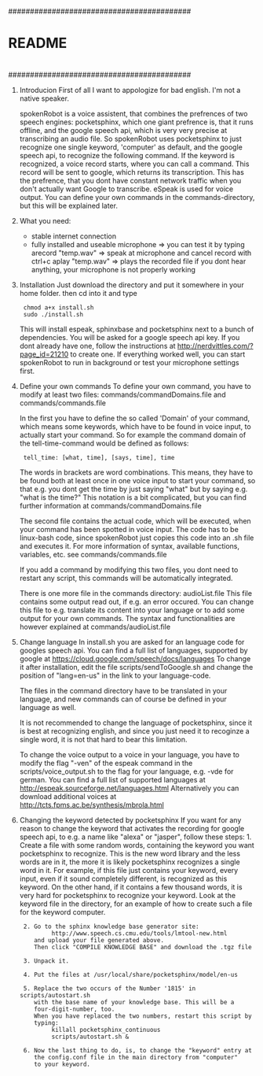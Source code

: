 ##########################################
#					 # 
#		README		         #
#					 #
##########################################

1. Introducion
	First of all I want to appologize for bad english. I'm not a native
	speaker.

	spokenRobot is a voice assistent, that combines the prefrences of two
	speech engines: pocketsphinx, which one giant prefrence is, that it 
	runs offline, and the google speech api, which is very very precise at
	transcribing an audio file.
	So spokenRobot uses pocketsphinx to just recognize one single keyword,
	'computer' as default, and the google speech api, to recognize the 
	following command.
	If the keyword is recognized, a voice record starts, where you can call
	a command. This record will be sent to google, which returns its 
	transcription.
	This has the prefrence, that you dont have constant network traffic
	when you don't actually want Google to transcribe.
	eSpeak is used for voice output.
	You can define your own commands in the commands-directory, but this 
	will be explained later.

2. What you need:
	- stable internet connection
	- fully installed and useable microphone
		=> you can test it by typing
			arecord "temp.wav"
				=> speak at microphone and cancel record with ctrl+c
			aplay "temp.wav"
				=> plays the recorded file
		if you dont hear anything, your microphone is not properly working
	
3. Installation
	Just download the directory and put it somewhere in your home folder.
	then cd into it and type
	
		chmod a+x install.sh
		sudo ./install.sh
	
	This will install espeak, sphinxbase and pocketsphinx next to a bunch of
	dependencies.
	You will be asked for a google speech api key. If you dont already
	have one, follow the instructions at
		http://nerdvittles.com/?page_id=21210
	to create one.
	If everything worked well, you can start spokenRobot to run in background
	or test your microphone settings first.

4. Define your own commands
	To define your own command, you have to modify at least two files:
		commands/commandDomains.file	and
		commands/commands.file
	
	In the first you have to define the so called 'Domain' of your command,
	which means some keywords, which have to be found in voice input, to 
	actually start your command.
	So for example the command domain of the tell-time-command would be 
	defined as follows:
	
		tell_time: [what, time], [says, time], time
	
	The words in brackets are word combinations. This means, they have to
	be found both at least once in one voice input to start your 
	command, so that e.g. you dont get the time by just saying "what"
	but by saying e.g. "what is the time?"
	This notation is a bit complicated, but you can find further information
	at commands/commandDomains.file
	
	The second file contains the actual code, which will be executed, when
	your command has been spotted in voice input. The code has to be
	linux-bash code, since spokenRobot just copies this code into an .sh
	file and executes it.
	For more information of syntax, available functions, variables, etc.
	see commands/commands.file
	
	If you add a command by modifying this two files, you dont need
	to restart any script, this commands will be automatically integrated.
	
	There is one more file in the commands directory: audioList.file
	This file contains some output read out, if e.g. an error occured.
	You can change this file to e.g. translate its content into your
	language or to add some output for your own commands.
	The syntax and functionalities are however explained at 
	commands/audioList.file

5. Change language
	In install.sh you are asked for an language code for googles speech api.
	You can find a full list of languages, supported by google at
		https://cloud.google.com/speech/docs/languages
	To change it after installation, edit the file scripts/sendToGoogle.sh
	and change the position of "lang=en-us" in the link to your language-code.
	
	The files in the command directory have to be translated in your language,
	and new commands can of course be defined in your language as well.
	
	It is not recommended to change the language of pocketsphinx, since it
	is best at recognizing english, and since you just need it to recoginze a 
	single word, it is not that hard to bear this limitation.
	
	To change the voice output to a voice in your language, you have to 
	modify the flag "-ven" of the espeak command in the 
		scripts/voice_output.sh
	to the flag for your language, e.g. -vde for german.
	You can find a full list of supported languages at
		http://espeak.sourceforge.net/languages.html
	Alternatively you can download additional voices at
		http://tcts.fpms.ac.be/synthesis/mbrola.html

6. Changing the keyword detected by pocketsphinx
	If you want for any reason to change the keyword that activates the
	recording for google speech api, to e.g. a name like "alexa" or 
	"jasper", follow these steps:
		1. Create a file with some random words, containing the keyword
		   you want pocketsphinx to recognize.
		   This is the new word library and the less words are in it,
		   the more it is likely pocketsphinx recognizes a single word in it.
		   For example, if this file just contains your keyword, every
		   input, even if it sound completely different, is recognized
		   as this keyword. On the other hand, if it contains a few thousand
		   words, it is very hard for pocketsphinx to recognize your keyword.
		   Look at the keyword file in the directory, for an example of how
		   to create such a file for the keyword computer.
		   
		2. Go to the sphinx knowledge base generator site:
				http://www.speech.cs.cmu.edu/tools/lmtool-new.html
		   and upload your file generated above.
		   Then click "COMPILE KNOWLEDGE BASE" and download the .tgz file
		
		3. Unpack it.
		
		4. Put the files at /usr/local/share/pocketsphinx/model/en-us
		
		5. Replace the two occurs of the Number '1815' in scripts/autostart.sh 
		   with the base name of your knowledge base. This will be a 
		   four-digit-number, too.
		   When you have replaced the two numbers, restart this script by
		   typing:
				killall pocketsphinx_continuous
				scripts/autostart.sh &
		
		6. Now the last thing to do, is, to change the "keyword" entry at 
		   the config.conf file in the main directory from "computer"
		   to your keyword.
